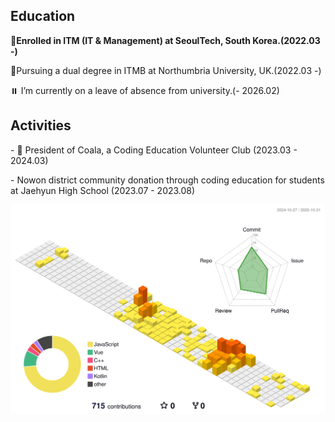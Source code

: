 ## Education

<div>
  <p><b>🏫Enrolled in ITM (IT & Management) at SeoulTech, South Korea.(2022.03 -)</b><p>
    <p>🏫Pursuing a dual degree in ITMB at Northumbria University, UK.(2022.03 -)</p>
  
  <p>⏸️ I’m currently on a leave of absence from university.(- 2026.02)</p>
</div>

## Activities
<div>
<p> - 🐨 President of Coala, a Coding Education Volunteer Club (2023.03 - 2024.03)</p>
<p> - Nowon district community donation through coding education for students at Jaehyun High School (2023.07 - 2023.08)</p>
  
</div>



<!--
**yeomjungwoo/yeomjungwoo** is a ✨ _special_ ✨ repository because its `README.md` (this file) appears on your GitHub profile.

Here are some ideas to get you started:

- 🔭 I’m currently working on ...
- 🌱 I’m currently learning ...
- 👯 I’m looking to collaborate on ...
- 🤔 I’m looking for help with ...
- 💬 Ask me about ...
- 📫 How to reach me: ...
- 😄 Pronouns: ...
- ⚡ Fun fact: ...
-->

![](./profile-3d-contrib/profile-green-animate.svg)
